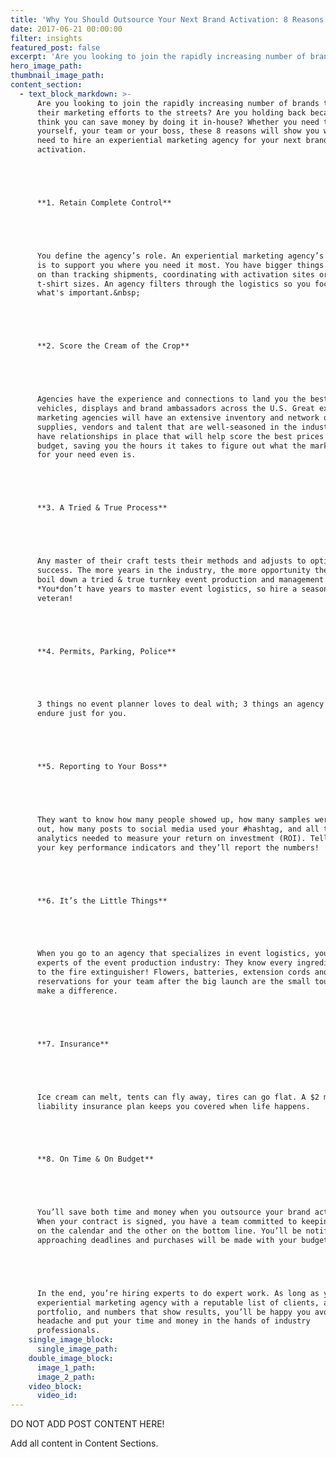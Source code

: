 ```yaml
---
title: 'Why You Should Outsource Your Next Brand Activation: 8 Reasons to Hire an Experiential Marketing Agency'
date: 2017-06-21 00:00:00
filter: insights
featured_post: false
excerpt: 'Are you looking to join the rapidly increasing number of brands taking their marketing efforts to the streets? Are you holding back because you think you can save money by doing it in-house? Whether you need to convince yourself, your team or your boss, these 8 reasons will show you why you need to hire an experiential marketing agency for your next brand activation.'
hero_image_path:
thumbnail_image_path:
content_section:
  - text_block_markdown: >-
      Are you looking to join the rapidly increasing number of brands taking
      their marketing efforts to the streets? Are you holding back because you
      think you can save money by doing it in-house? Whether you need to convince
      yourself, your team or your boss, these 8 reasons will show you why you
      need to hire an experiential marketing agency for your next brand
      activation.





      **1. Retain Complete Control**





      You define the agency’s role. An experiential marketing agency’s objective
      is to support you where you need it most. You have bigger things to focus
      on than tracking shipments, coordinating with activation sites or staff
      t-shirt sizes. An agency filters through the logistics so you focus on
      what's important.&nbsp;





      **2. Score the Cream of the Crop**





      Agencies have the experience and connections to land you the best marketing
      vehicles, displays and brand ambassadors across the U.S. Great experiential
      marketing agencies will have an extensive inventory and network of
      supplies, vendors and talent that are well-seasoned in the industry. They
      have relationships in place that will help score the best prices for your
      budget, saving you the hours it takes to figure out what the market value
      for your need even is.





      **3. A Tried & True Process**





      Any master of their craft tests their methods and adjusts to optimize
      success. The more years in the industry, the more opportunity there is to
      boil down a tried & true turnkey event production and management process.
      *You*don’t have years to master event logistics, so hire a seasoned
      veteran!





      **4. Permits, Parking, Police**





      3 things no event planner loves to deal with; 3 things an agency will
      endure just for you.





      **5. Reporting to Your Boss**





      They want to know how many people showed up, how many samples were given
      out, how many posts to social media used your #hashtag, and all the other
      analytics needed to measure your return on investment (ROI). Tell an agency
      your key performance indicators and they’ll report the numbers!





      **6. It’s the Little Things**





      When you go to an agency that specializes in event logistics, you’re hiring
      experts of the event production industry: They know every ingredient, down
      to the fire extinguisher! Flowers, batteries, extension cords and dinner
      reservations for your team after the big launch are the small touches that
      make a difference.





      **7. Insurance**





      Ice cream can melt, tents can fly away, tires can go flat. A $2 million
      liability insurance plan keeps you covered when life happens.





      **8. On Time & On Budget**





      You’ll save both time and money when you outsource your brand activations.
      When your contract is signed, you have a team committed to keeping one eye
      on the calendar and the other on the bottom line. You’ll be notified of
      approaching deadlines and purchases will be made with your budget in mind.





      In the end, you’re hiring experts to do expert work. As long as you hire an
      experiential marketing agency with a reputable list of clients, a diverse
      portfolio, and numbers that show results, you’ll be happy you avoided the
      headache and put your time and money in the hands of industry
      professionals.
    single_image_block:
      single_image_path:
    double_image_block:
      image_1_path:
      image_2_path:
    video_block:
      video_id:
---
```



DO NOT ADD POST CONTENT HERE!

Add all content in Content Sections.